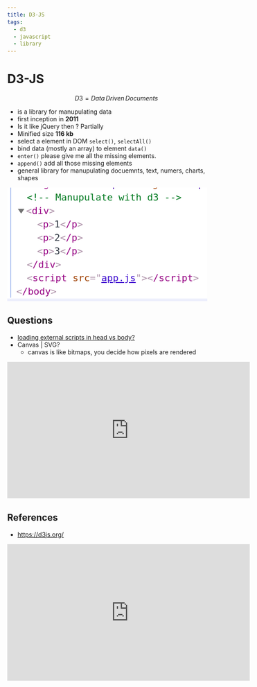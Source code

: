 ```yaml
---
title: D3-JS
tags:
  - d3
  - javascript
  - library
---
```


# D3-JS

<TagLinks />

$$D3 = Data \, Driven \, Documents$$

- is a library for manupulating data
- first inception in **2011**
- Is it like jQuery then ? Partially
- Minified size **116 kb**
- select a element in DOM `select()`, `selectAll()`
- bind data (mostly an array) to element `data()`
- `enter()` please give me all the missing elements.
- `append()` add all those missing elements
- general library for manupulating docuemnts, text, numers, charts, shapes

![append html elements inside DOM](../../assets/browser/d3-append.png)

## Questions

- [loading external scripts in head vs body?](https://stackoverflow.com/questions/6303490/whats-the-difference-between-html-head-and-body-tags#:~:text=The%20holds%20stuff%20like,oriented%20stuff%2C%20usually%20HTML%20based.)
- Canvas | SVG?
  - canvas is like bitmaps, you decide how pixels are rendered

<iframe width="560" height="315" src="https://www.youtube.com/embed/SwpS6fP1_hE" frameborder="0" allow="accelerometer; autoplay; encrypted-media; gyroscope; picture-in-picture" allowfullscreen></iframe>

## References

- https://d3js.org/

<iframe width="560" height="315" src="https://www.youtube.com/embed/TOJ9yjvlapY" frameborder="0" allow="accelerometer; autoplay; encrypted-media; gyroscope; picture-in-picture" allowfullscreen></iframe>

<Footer />
